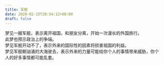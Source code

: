 ```yaml
---
title: 军舰
date: 2020-02-15T20:54:12+08:00
draft: false
---
```


梦见一艘军舰，表示离开祖国，和朋友分离，开始一次漫长的外国旅行。<br>
此梦也预示政治上的争端。<br>
梦见军舰开动不了，表示外来的国际性的因素将损害祖国的利益。<br>
梦见军舰朝汹涌的大海驶去，表示外来的力量可能给你个人的事情带来威胁，你个人的好多事情都可能乱套。<br>
